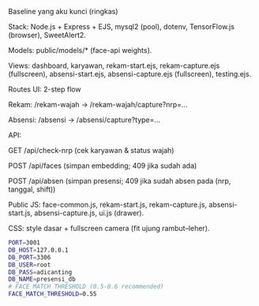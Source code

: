 Baseline yang aku kunci (ringkas)

Stack: Node.js + Express + EJS, mysql2 (pool), dotenv, TensorFlow.js (browser), SweetAlert2.

Models: public/models/* (face-api weights).

Views: dashboard, karyawan, rekam-start.ejs, rekam-capture.ejs (fullscreen), absensi-start.ejs, absensi-capture.ejs (fullscreen), testing.ejs.

Routes UI: 2-step flow

Rekam: /rekam-wajah → /rekam-wajah/capture?nrp=...

Absensi: /absensi → /absensi/capture?type=...

API:

GET /api/check-nrp (cek karyawan & status wajah)

POST /api/faces (simpan embedding; 409 jika sudah ada)

POST /api/absen (simpan presensi; 409 jika sudah absen pada (nrp, tanggal, shift))

Public JS: face-common.js, rekam-start.js, rekam-capture.js, absensi-start.js, absensi-capture.js, ui.js (drawer).

CSS: style dasar + fullscreen camera (fit ujung rambut–leher).

```bash 
PORT=3001
DB_HOST=127.0.0.1
DB_PORT=3306
DB_USER=root
DB_PASS=adicanting
DB_NAME=presensi_db
# FACE MATCH THRESHOLD (0.5-0.6 recommended)
FACE_MATCH_THRESHOLD=0.55
```

